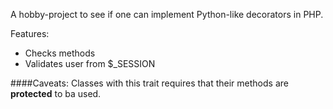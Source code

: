 A hobby-project to see if one can implement Python-like decorators in PHP.

Features:
* Checks methods
* Validates user from $_SESSION

####Caveats:
Classes with this trait requires that their methods are **protected** to ba used.
